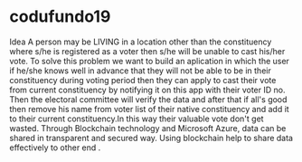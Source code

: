 # codufundo19
Idea
A person may be LIVING in a location other than the constituency where s/he is registered as a voter then s/he will be unable to cast his/her vote. To solve this problem we want to build an aplication in which the user if he/she knows well in advance that they will not be able to be in their constituency during voting period then they can apply to cast their vote from current constituency by notifying it on this app with their voter ID no.
Then the electoral committee will verify the data and after that if all's good then remove his name from voter list of their native constituency and add it to their current constituency.In this way their valuable vote don't get wasted.
Through Blockchain technology and Microsoft Azure, data can be shared in transparent and secured way. Using blockchain help to share data effectively to other end .
